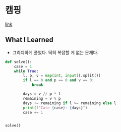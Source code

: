 # 캠핑

[link](https://www.acmicpc.net/problem/4796)

## What I Learned

- 그리디하게 풀었다. 딱히 복잡할 게 없는 문제다.

```python
def solve():
    case = 1
    while True:
        l, p, v = map(int, input().split())
        if l == 0 and p == 0 and v == 0:
            break

        days = v // p * l
        remaining = v % p
        days += remaining if l >= remaining else l
        print(f"Case {case}: {days}")
        case += 1


solve()


```

